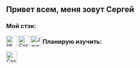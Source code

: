 ## **Привет всем, меня зовут Сергей**

### Мой стэк: 
<img align="left" alt='Html' width="30px" height="30px"  src="https://upload.wikimedia.org/wikipedia/commons/thumb/6/61/HTML5_logo_and_wordmark.svg/1200px-HTML5_logo_and_wordmark.svg.png"/>
<img align="left" alt='Css' width="30px"  height="30px" src="https://upload.wikimedia.org/wikipedia/commons/thumb/d/d5/CSS3_logo_and_wordmark.svg/1200px-CSS3_logo_and_wordmark.svg.png"/>
<img align="left" alt="JavsScript" width="30px" height="30px" src="https://upload.wikimedia.org/wikipedia/commons/thumb/9/99/Unofficial_JavaScript_logo_2.svg/1200px-Unofficial_JavaScript_logo_2.svg.png" />

### Планирую изучить: 
<img align="left" alt='Css' width="30px" height="30px" src="https://studio.uxpincdn.com/studio/wp-content/uploads/2020/12/The-Best-React-Design-Patterns-You-Should-Know-About.png"/>
